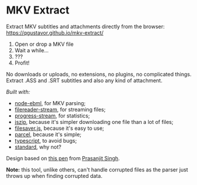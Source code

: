 # MKV Extract

Extract MKV subtitles and attachments directly from the browser: https://qgustavor.github.io/mkv-extract/

1. Open or drop a MKV file
2. Wait a while...
3. ???
4. Profit!

No downloads or uploads, no extensions, no plugins, no complicated things. Extract .ASS and .SRT subtitles and also any kind of attachment.

*Built with:*

* [node-ebml](https://github.com/themasch/node-ebml), for MKV parsing;
* [filereader-stream](https://github.com/maxogden/filereader-stream), for streaming files;
* [progress-stream](https://github.com/freeall/progress-stream), for statistics;
* [jszip](https://github.com/Stuk/jszip), because it's simpler downloading one file than a lot of files;
* [filesaver.js](https://github.com/eligrey/FileSaver.js), because it's easy to use;
* [parcel](https://parceljs.org/), because it's simple;
* [typescript](https://www.typescriptlang.org/), to avoid bugs;
* [standard](https://github.com/feross/standard), why not?

Design based on [this pen](http://codepen.io/prasanjit/pen/NxjZMO) from [Prasanjit Singh](http://codepen.io/prasanjit/).

**Note:** this tool, unlike others, can't handle corrupted files as the parser just throws up when finding corrupted data.
